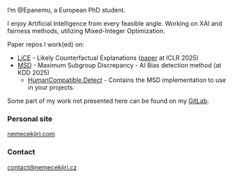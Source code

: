 I’m @Epanemu, a European PhD student.

I enjoy Artificial Intelligence from every feasible angle.
Working on XAI and fairness methods, utilizing Mixed-Integer Optimization.

Paper repos I work(ed) on:
 - [LiCE](https://github.com/epanemu/LiCE) - Likely Counterfactual Explanations ([paper](https://openreview.net/pdf?id=rGyi8NNqB0) at ICLR 2025)
 - [MSD](https://github.com/epanemu/MSD) - Maximum Subgroup Discrepancy - AI Bias detection method (at KDD 2025)
   - [HumanCompatible.Detect](https://github.com/humancompatible/detect) - Contains the MSD implementation to use in your projects. 

Some part of my work not presented here can be found on my [GitLab](gitlab.com/epanemu).

### Personal site
[nemecekjiri.com](https://nemecekjiri.cz)
### Contact
contact@nemecekjiri.cz

<!---
Epanemu/Epanemu is a ✨ special ✨ repository because its `README.md` (this file) appears on your GitHub profile.
You can click the Preview link to take a look at your changes.
--->
